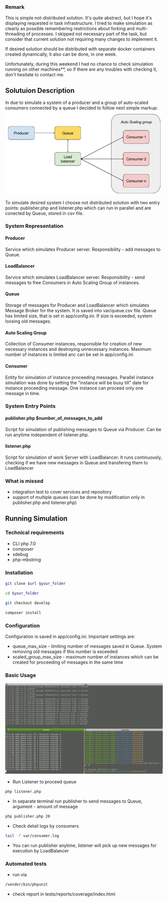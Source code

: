 ### Remark
This is simple not-distributed solution. It's quite abstract, but I hope it's displaying requested in task infrastructure. I tried to make simulation as clearly as possible remembering restrictions about forking and multi-threading of processes.
I skipped not necessary part of the task, but consider that current solution not requiring many changes to implement it.

If desired solution should be distributed with separate docker containers created dynamically, it also can be done, in one week.

Unfortunately, during this weekend I had no chance to check simulation running on other machines**, so if there are any troubles with checking it, don't hesitate to contact me.

## Solutuion Description
In due to simulate a system of a producer and a group of auto-scaled consumers connected by a queue I decided to follow next simple markup:
![markup](markup.jpg)

To simulate desired system I choose not distributed solution with two entry points: publisher.php and listener.php which can run in parallel and are conected by Queue, stored in csv file.

### System Representation

#### Producer
Service which simulates Producer server. Responsibility - add messages to Queue.

#### LoadBalancer
Service which simulates LoadBalancer server. Responsibility - send messages to free Consumers in Auto Scaling Group of instances.

#### Queue
Storage of messages for Producer and LoadBalancer which simulates Message Broker for the system. It is saved into var/queue.csv file. 
Queue has limited size, that is set in app/config.ini. If size is exceeded, system loosing old messages.

#### Auto Scaling Group
Collection of Consumer instances, responsible for creation of new necessary instances and destroying unnecessary instances. Maximum number of instances is limited anc can be set in app/config.ini

#### Consumer
Entity for simulation of instance proceeding messages. Parallel instance simulation was done by setting the "instance will be busy till" date for instance proceeding message. One instance can proceed only one message in time.

### System Entry Points

#### publisher.php $number_of_messages_to_add
Script for simulation of publishing messages to Queue via Producer. Can be run anytime independent of listener.php.

#### listener.php 
Script for simulation of work Server with LoadBalancer. It runs continuously, checking if we have new messages in Queue and transfering them to LoadBalancer

### What is missed
* integration test to cover services and repository
* support of multiple queues (can be done by modification only in publisher.php and listener.php)

## Running Simulation

### Technical requirements
* CLI php 7.0 
* composer
* xdebug
* php-mbstring

### Installation

```sh 
git clone $url $your_folder
``` 
```sh 
cd $your_folder
```
```sh 
git checkout develop
```
```sh 
composer install
```
### Configuration

Configuration is saved in app/config.ini. Important settings are:

* queue_max_size - limiting number of messages saved in Queue. System removing old messages if this number is exceeded
* scaled_group_max_size - maximum number of instances which can be created for proceeding of messages in the same time

### Basic Usage
![console_example](console.jpg)

* Run Listener to proceed queue
```sh 
php listener.php
```
* In separate terminal run publisher to send messages to Queue, argument - amount of message
```sh
php publisher.php 20
```
* Check detail logs by consumers
```sh
tail -f var/consumer.log 
```
* You can run publisher anytime, listener will pick up new messages for execution by LoadBalancer

### Automated tests
* run via
```sh
/vendor/bin/phpunit
```
* check report in tests/reports/coverage/index.html